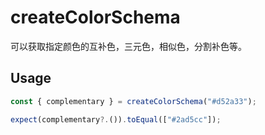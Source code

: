 # createColorSchema

可以获取指定颜色的互补色，三元色，相似色，分割补色等。

## Usage

```ts
const { complementary } = createColorSchema("#d52a33");

expect(complementary?.()).toEqual(["#2ad5cc"]);
```
